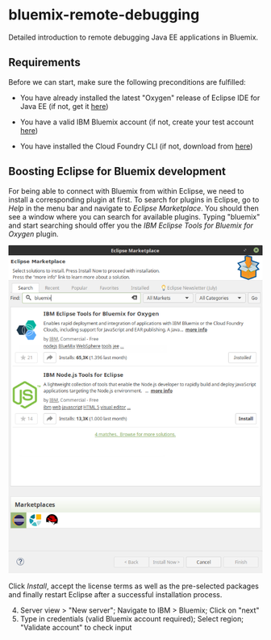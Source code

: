 # bluemix-remote-debugging

Detailed introduction to remote debugging Java EE applications in Bluemix.

## Requirements

Before we can start, make sure the following preconditions are fulfilled:

* You have already installed the latest "Oxygen" release of Eclipse IDE for Java EE (if not, get it <a href="https://www.eclipse.org/downloads/packages/eclipse-ide-java-ee-developers/oxygenr">here</a>)

* You have a valid IBM Bluemix account (if not, create your test account <a href="https://www.ibm.com/cloud-computing/bluemix/">here</a>)

* You have installed the Cloud Foundry CLI (if not, download from <a href="https://github.com/cloudfoundry/cli">here</a>)


## Boosting Eclipse for Bluemix development

For being able to connect with Bluemix from within Eclipse, we need to install a corresponding plugin at first. To search for plugins in Eclipse, go to _Help_ in the menu bar and navigate to _Eclipse Marketplace_. You should then see a window where you can search for available plugins. Typing "bluemix" and start searching should offer you the _IBM Eclipse Tools for Bluemix for Oxygen_ plugin. 

<img src="https://github.com/dev4cloud/bluemix-remote-debugging/blob/master/graphics/bluemix-plugin.png">

Click _Install_, accept the license terms as well as the pre-selected packages and finally restart Eclipse after a successful installation process.


4. Server view > "New server"; Navigate to IBM > Bluemix; Click on "next"
5. Type in credentials (valid Bluemix account required); Select region; "Validate account" to check input
